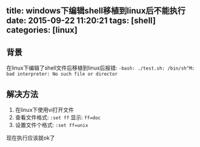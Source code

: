 title: windows下编辑shell移植到linux后不能执行
date: 2015-09-22 11:20:21
tags: [shell]
categories: [linux]
---

## 背景 ##
在linux下编辑了shell文件后移植到linux后报错: `-bash: ./test.sh: /bin/sh^M: bad interpreter: No such file or director`

## 解决方法 ##
1. 在linux下使用vi打开文件
2. 查看文件格式: `:set ff` 显示: `ff=doc`
3. 设置文件个格式: `:set ff=unix`

现在执行应该就ok了